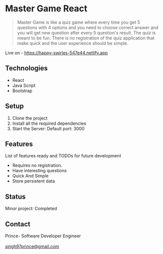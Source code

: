 # Master Game React
> Master Game is like a quiz game where every time you get 5 questions with 4 options and you need to choose correct answer and you will get new question after every 5 question's  result. The quiz is meant to be fun. There is no registration of the quiz application that make quick and the user experience should be simple.

Live on -  https://happy-swirles-547e44.netlify.app
## Technologies
* React
* Java Script
* Bootstrap

## Setup
1. Clone the project
2. Install all the required dependencies
3. Start the Server: Default port: 3000

## Features
List of features ready and TODOs for future development
*  Requires no registration.
*  Have interesting questions
*  Quick And Simple
*  Store persistent data

## Status
Minor project: Completed

## Contact
Prince- Software Developer Engineer
<br/>
<br/>
singh97prince@gmail.com

